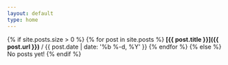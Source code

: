 ```yaml
---
layout: default
type: home
---
```


{% if site.posts.size > 0 %}
    {% for post in site.posts %}
**[{{ post.title }}]({{ post.url }})** / {{ post.date | date: '%b %-d, %Y' }}
    {% endfor %}
{% else %}
    No posts yet!
{% endif %}
